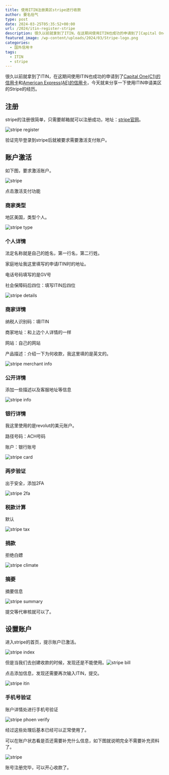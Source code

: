 ```yaml
---
title: 使用ITIN注册美区stripe进行收款
author: 要名俗气
type: post
date: 2024-03-25T05:35:52+00:00
url: /2024/itin-register-stripe
description: 很久以前就拿到了ITIN，在这期间使用ITIN也成功的申请到了[Capital One(C1)的信用卡](https://www.iminling.com/2023/04/03/61.html "使用ITIN申请capital one信用卡")和[American Express(AE)的信用卡](https://www.iminling.com/2023/12/09/313.html "使用ITIN申请American Express(美国运通)信用卡")，今天就来分享一下使用ITIN申请美区的Stripe的经历。 注册 stripe的注册很简单，只需要邮箱就可以注册成功，地址：[stripe官网](https://stripe.com/zh-us)。 验证完毕登录到stripe后就被要求需要激活支付账户。
featured_image: /wp-content/uploads/2024/03/Stripe-logo.png
categories:
  - 国外信用卡
tags:
  - ITIN
  - stripe
---
```

很久以前就拿到了ITIN，在这期间使用ITIN也成功的申请到了[Capital One(C1)的信用卡](https://www.iminling.com/2023/04/03/61.html "使用ITIN申请capital one信用卡")和[American Express(AE)的信用卡](https://www.iminling.com/2023/12/09/313.html "使用ITIN申请American Express(美国运通)信用卡")，今天就来分享一下使用ITIN申请美区的Stripe的经历。

## 注册

stripe的注册很简单，只需要邮箱就可以注册成功，地址：[stripe官网](https://stripe.com/zh-us)。

![stripe register](https://www.iminling.com/wp-content/uploads/2024/03/D45ED1C3A578E2CEC3126F360233BCD1.png)

验证完毕登录到stripe后就被要求需要激活支付账户。

## 账户激活

如下图，要求激活账户。

![stripe](https://www.iminling.com/wp-content/uploads/2024/03/4CBA59EB23A8B7E0FE2A77DC74434332.png)

点击激活支付功能

### 商家类型

地区美国，类型个人。

![stripe type](https://www.iminling.com/wp-content/uploads/2024/03/874A457B9334BEB3529853E5213E3094.png)

### 个人详情

法定名称就是自己的姓名，第一行名，第二行姓。

家庭地址我这里填写的申请ITIN时的地址。

电话号码填写的是GV号

社会保障码后四位：填写ITIN后四位

![stripe details](https://www.iminling.com/wp-content/uploads/2024/03/9B5937F9D9A8B85312C5B656C8DB8C51.png)

### 商家详情

纳税人识别码：填ITIN

商家地址：和上边个人详情的一样

网站：自己的网站

产品描述：介绍一下为何收款，我这里填的是英文的。

![stripe merchant info](https://www.iminling.com/wp-content/uploads/2024/03/CEFAFACE092C6DAC31CB971BF1A47D85.png)

### 公开详情

添加一些描述以及客服地址等信息

![stripe info](https://www.iminling.com/wp-content/uploads/2024/03/62D4FB59A8FA0FB2E4D413B16AA5BF24.png)

### 银行详情

我这里使用的是revolut的美元账户。

路径号码：ACH号码

账户：银行账号

![stripe card](https://www.iminling.com/wp-content/uploads/2024/03/C0EC1E2E9DCC8C2143F047BE97DEFEAA.png)

### 两步验证

出于安全，添加2FA

![stripe 2fa](https://www.iminling.com/wp-content/uploads/2024/03/D75D2A86735D93C12762FA890D2EAF83.png)

### 税款计算

默认

![stripe tax](https://www.iminling.com/wp-content/uploads/2024/03/B2CBD8A3E78E266925AD98EEEFAE7910.png)

### 捐款

拒绝白嫖

![stripe climate](https://www.iminling.com/wp-content/uploads/2024/03/A9079CF271069860CE08CF2C4D298ECC.png)

### 摘要

摘要信息

![stripe summary](https://www.iminling.com/wp-content/uploads/2024/03/69D9ED9C354E51E5DE2DD8BBC21A3FC9.png)

提交等代审核就可以了。

## 设置账户

进入stripe的首页，提示账户已激活。

![stripe index](https://www.iminling.com/wp-content/uploads/2024/03/94CB390C94812A5532978547F3B707BC.png)

但是当我们去创建收款的时候，发现还是不能使用。![stripe bill](https://www.iminling.com/wp-content/uploads/2024/03/40DD6EDA81CD677C4013750F38CBD570.png)

点击添加信息，发现还需要再次输入ITIN，提交。

![stripe itin](https://www.iminling.com/wp-content/uploads/2024/03/CEA3B0FDA1CF45F56B446A16AFC780C4.png)

### 手机号验证

账户详情处进行手机号验证

![stripe phoen verify](https://www.iminling.com/wp-content/uploads/2024/03/36E51A45881B78A2C34E817AAEC799E3.png)

经过这些处理后基本已经可以正常使用了。

可以在账户状态看是否还需要补充什么信息，如下图就说明完全不需要补充资料了。

![stripe](https://www.iminling.com/wp-content/uploads/2024/03/171D19D477A7CB0496AA8C5A7D389559.png)

账号注册完毕，可以开心收款了。
